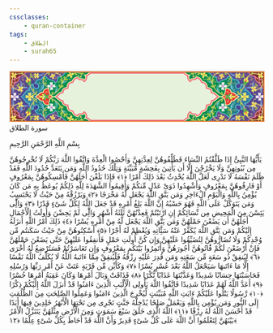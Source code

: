 ```yaml
---
cssclasses:
    - quran-container
tags:
    - الطلاق
    - surah65
---
```

<div class="quran-container">
<span class="second-border"></span>
<span class="border"></span>
<div class="head-container">
<img src="https://raw.githubusercontent.com/LORDyyyyy/obsidian-the_quran_vault/main/src/webview/surah_head.png" height=100>
<div class="surah-name">
<span class="surah-name-fnt">سورة الطلاق</span>
</div>
</div>
<div class="quran-content">
<div class="name-of-god"> <p> بِسْمِ اللَّهِ الرَّحْمَنِ الرَّحِيمِ </p></div>
<p>
<span class="sign" id="f1">يَأَيُّهَا النَّبِىُّ إِذَا طَلَّقْتُمُ النِّسَاءَ فَطَلِّقُوهُنَّ لِعِدَّتِهِنَّ وَأَحْصُوا الْعِدَّةَ وَاتَّقُوا اللَّهَ رَبَّكُمْ لَا تُخْرِجُوهُنَّ مِن بُيُوتِهِنَّ وَلَا يَخْرُجْنَ إِلَّا أَن يَأْتِينَ بِفَحِشَةٍ مُّبَيِّنَةٍ وَتِلْكَ حُدُودُ اللَّهِ وَمَن يَتَعَدَّ حُدُودَ اللَّهِ فَقَدْ ظَلَمَ نَفْسَهُ لَا تَدْرِى لَعَلَّ اللَّهَ يُحْدِثُ بَعْدَ ذَلِكَ أَمْرًا <span>﴿</span>١<span>﴾</span></span>
<span class="sign" id="f2">فَإِذَا بَلَغْنَ أَجَلَهُنَّ فَأَمْسِكُوهُنَّ بِمَعْرُوفٍ أَوْ فَارِقُوهُنَّ بِمَعْرُوفٍ وَأَشْهِدُوا ذَوَىْ عَدْلٍ مِّنكُمْ وَأَقِيمُوا الشَّهَدَةَ لِلَّهِ ذَلِكُمْ يُوعَظُ بِهِ مَن كَانَ يُؤْمِنُ بِاللَّهِ وَالْيَوْمِ الْءَاخِرِ وَمَن يَتَّقِ اللَّهَ يَجْعَل لَّهُ مَخْرَجًا <span>﴿</span>٢<span>﴾</span></span>
<span class="sign" id="f3">وَيَرْزُقْهُ مِنْ حَيْثُ لَا يَحْتَسِبُ وَمَن يَتَوَكَّلْ عَلَى اللَّهِ فَهُوَ حَسْبُهُ إِنَّ اللَّهَ بَلِغُ أَمْرِهِ قَدْ جَعَلَ اللَّهُ لِكُلِّ شَىْءٍ قَدْرًا <span>﴿</span>٣<span>﴾</span></span>
<span class="sign" id="f4">وَالَِّٔى يَئِسْنَ مِنَ الْمَحِيضِ مِن نِّسَائِكُمْ إِنِ ارْتَبْتُمْ فَعِدَّتُهُنَّ ثَلَثَةُ أَشْهُرٍ وَالَِّٔى لَمْ يَحِضْنَ وَأُولَتُ الْأَحْمَالِ أَجَلُهُنَّ أَن يَضَعْنَ حَمْلَهُنَّ وَمَن يَتَّقِ اللَّهَ يَجْعَل لَّهُ مِنْ أَمْرِهِ يُسْرًا <span>﴿</span>٤<span>﴾</span></span>
<span class="sign" id="f5">ذَلِكَ أَمْرُ اللَّهِ أَنزَلَهُ إِلَيْكُمْ وَمَن يَتَّقِ اللَّهَ يُكَفِّرْ عَنْهُ سَئَِّاتِهِ وَيُعْظِمْ لَهُ أَجْرًا <span>﴿</span>٥<span>﴾</span></span>
<span class="sign" id="f6">أَسْكِنُوهُنَّ مِنْ حَيْثُ سَكَنتُم مِّن وُجْدِكُمْ وَلَا تُضَارُّوهُنَّ لِتُضَيِّقُوا عَلَيْهِنَّ وَإِن كُنَّ أُولَتِ حَمْلٍ فَأَنفِقُوا عَلَيْهِنَّ حَتَّى يَضَعْنَ حَمْلَهُنَّ فَإِنْ أَرْضَعْنَ لَكُمْ فََٔاتُوهُنَّ أُجُورَهُنَّ وَأْتَمِرُوا بَيْنَكُم بِمَعْرُوفٍ وَإِن تَعَاسَرْتُمْ فَسَتُرْضِعُ لَهُ أُخْرَى <span>﴿</span>٦<span>﴾</span></span>
<span class="sign" id="f7">لِيُنفِقْ ذُو سَعَةٍ مِّن سَعَتِهِ وَمَن قُدِرَ عَلَيْهِ رِزْقُهُ فَلْيُنفِقْ مِمَّا ءَاتَىهُ اللَّهُ لَا يُكَلِّفُ اللَّهُ نَفْسًا إِلَّا مَا ءَاتَىهَا سَيَجْعَلُ اللَّهُ بَعْدَ عُسْرٍ يُسْرًا <span>﴿</span>٧<span>﴾</span></span>
<span class="sign" id="f8">وَكَأَيِّن مِّن قَرْيَةٍ عَتَتْ عَنْ أَمْرِ رَبِّهَا وَرُسُلِهِ فَحَاسَبْنَهَا حِسَابًا شَدِيدًا وَعَذَّبْنَهَا عَذَابًا نُّكْرًا <span>﴿</span>٨<span>﴾</span></span>
<span class="sign" id="f9">فَذَاقَتْ وَبَالَ أَمْرِهَا وَكَانَ عَقِبَةُ أَمْرِهَا خُسْرًا <span>﴿</span>٩<span>﴾</span></span>
<span class="sign" id="f10">أَعَدَّ اللَّهُ لَهُمْ عَذَابًا شَدِيدًا فَاتَّقُوا اللَّهَ يَأُولِى الْأَلْبَبِ الَّذِينَ ءَامَنُوا قَدْ أَنزَلَ اللَّهُ إِلَيْكُمْ ذِكْرًا <span>﴿</span>١۰<span>﴾</span></span>
<span class="sign" id="f11">رَّسُولًا يَتْلُوا عَلَيْكُمْ ءَايَتِ اللَّهِ مُبَيِّنَتٍ لِّيُخْرِجَ الَّذِينَ ءَامَنُوا وَعَمِلُوا الصَّلِحَتِ مِنَ الظُّلُمَتِ إِلَى النُّورِ وَمَن يُؤْمِن بِاللَّهِ وَيَعْمَلْ صَلِحًا يُدْخِلْهُ جَنَّتٍ تَجْرِى مِن تَحْتِهَا الْأَنْهَرُ خَلِدِينَ فِيهَا أَبَدًا قَدْ أَحْسَنَ اللَّهُ لَهُ رِزْقًا <span>﴿</span>١١<span>﴾</span></span>
<span class="sign" id="f12">اللَّهُ الَّذِى خَلَقَ سَبْعَ سَمَوَتٍ وَمِنَ الْأَرْضِ مِثْلَهُنَّ يَتَنَزَّلُ الْأَمْرُ بَيْنَهُنَّ لِتَعْلَمُوا أَنَّ اللَّهَ عَلَى كُلِّ شَىْءٍ قَدِيرٌ وَأَنَّ اللَّهَ قَدْ أَحَاطَ بِكُلِّ شَىْءٍ عِلْمًا <span>﴿</span>١٢<span>﴾</span></span>

</p>
</div>
<span class="border" style="margin-top:25px;"></span>
<span class="second-border-bottom"></span>
</div>
